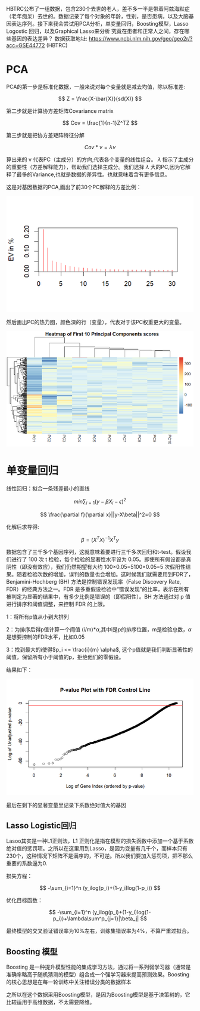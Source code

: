 HBTRC公布了一组数据，包含230个去世的老人，差不多一半是带着阿兹海默症（老年痴呆）去世的。数据记录了每个对象的年龄，性别，是否患病，以及大脑基因表达序列。接下来我会尝试用PCA分析，单变量回归，Boosting模型，Lasso Logostic 回归，以及Graphical Lasso来分析 究竟在患者和正常人之间，存在哪些基因的表达差异？
数据获取地址: https://www.ncbi.nlm.nih.gov/geo/geo2r/?acc=GSE44772  (HBTRC)

# PCA

PCA的第一步是标准化数据，一般来说对每个变量就是减去均值，除以标准差:

$$
Z = \frac{X-\bar{X}}{sd(X)}
$$

第二步就是计算协方差矩阵Covariance matrix

$$
Cov = \frac{1}{n-1}Z^TZ
$$

第三步就是把协方差矩阵特征分解

$$
Cov*v = \lambda v
$$

算出来的 v 代表PC（主成分）的方向,代表各个变量的线性组合。 $\lambda$ 指示了主成分的重要性（方差解释能力），帮助我们选择主成分。我们选择  $\lambda$ 大的PC,因为它解释了最多的Variance,也就是数据的差异性。也就意味着含有更多信息。

这是对基因数据的PCA,画出了前30个PC解释的方差比例：

![pca](https://github.com/Tony980624/Gene-Expression-And-Alzheimer/blob/main/file01/000010.png)

然后画出PC的热力图，颜色深的行（变量），代表对于该PC权重更大的变量。

![pca2](https://github.com/Tony980624/Gene-Expression-And-Alzheimer/blob/main/file01/000011.png)

# 单变量回归

线性回归：拟合一条残差最小的直线

$$
min\sum_{i=1}(y-\beta X_i-\epsilon)^2  
$$

$$
\frac{\partial f}{\partial x}||y-X\beta||^2=0
$$

化解后求导得:

$$
\beta = (X^TX)^{-1}X^Ty
$$

数据包含了三千多个基因序列，这就意味着要进行三千多次回归和t-test。假设我们进行了 100 次 t 检验，每个检验的显著性水平设为 0.05。即使所有假设都是真阴性（即没有效应），我们仍然期望有大约 100×0.05=5100×0.05=5 次假阳性结果。随着检验次数的增加，误判的数量也会增加。这时候我们就需要用到FDR了，Benjamini-Hochberg (BH) 方法是控制错误发现率（False Discovery Rate, FDR）的经典方法之一。FDR 是多重假设检验中“错误发现”的比率，表示在所有被判定为显著的结果中，有多少比例是错误的（即假阳性）。BH 方法通过对 p 值进行排序和阈值调整，来控制 FDR 的上限。

1：将所有p值从小到大排列

2：为排序后得p值计算一个阈值 (i/m)*$\alpha$,其中i是p的排序位置，m是检验总数，$\alpha$  是想要控制的FDR水平，比如0.05

3：找到最大的i使得$p_i <= \frac{i}{m} \alpha$, 这个p值就是我们判断显著性的阈值，保留所有小于阈值的p，拒绝他们的零假设。

结果如下：

![pca](https://github.com/Tony980624/Gene-Expression-And-Alzheimer/blob/main/file01/000014.png)

最后在剩下的显著变量里记录下系数绝对值大的基因

## Lasso Logistic回归

Lasoo其实是一种L1正则法，L1 正则化是指在模型的损失函数中添加一个基于系数绝对值的惩罚项。之所以在这里用到Lasso，是因为变量有几千个，而样本只有230个，这种情况下矩阵不是满序的，不可逆。所以我们要加入惩罚项，把不那么重要的系数逼为0.

损失方程：

$$
-\sum_{i=1}^n (y_ilog(p_i)+(1-y_i)log(1-p_i))
$$

优化目标函数：

$$
-\sum_{i=1}^n (y_ilog(p_i)+(1-y_i)log(1-p_i))+\lambda\sum^p_{j=1}|\beta_j|
$$

最终模型的交叉验证错误率为10%左右，训练集错误率为4%，不算严重过拟合。

## Boosting 模型

Boosting 是一种提升模型性能的集成学习方法，通过将一系列弱学习器（通常是准确率略高于随机猜测的模型）组合成一个强学习器来提高预测效果。Boosting 的核心思想是在每一轮训练中关注错误分类的数据样本

之所以在这个数据采用Boosting模型，是因为Boosting模型是基于决策树的，它比较适用于高维数据，不太需要降维。

